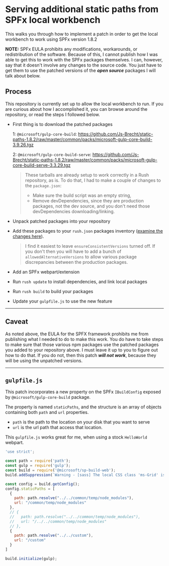 # Serving additional static paths from SPFx local workbench

This walks you through how to implement a patch in order to get the local workbench to work using SPFx version 1.8.2

**NOTE:**  SPFx EULA prohibits any modifications, workarounds, or redistribution of the software.  Because of this, I cannot publish how I was able to get this to work with the SPFx packages themselves.  I can, however, say that it doesn't involve any changes to the source code.  You just have to get them to use the patched versions of the **_open source_** packages I will talk about below.

## Process

This repository is currently set up to allow the local workbench to run.  If you are curious about how I accomplished it, you can browse around the repository, or read the steps I followed below.

* First thing is to download the patched packages

  1: `@microsoft/gulp-core-build`: <https://github.com/Js-Brecht/static-paths-1.8.2/raw/master/common/packs/microsoft-gulp-core-build-3.9.26.tgz>
  
  2: `@microsoft/gulp-core-build-serve`: <https://github.com/Js-Brecht/static-paths-1.8.2/raw/master/common/packs/microsoft-gulp-core-build-serve-3.3.29.tgz>

  > These tarballs are already setup to work correctly in a Rush repository, as is.  To do that, I had to make a couple of changes to the `package.json`:
    > * Make sure the build script was an empty string,
    > * Remove devDependencies, since they are production packages, not the dev source, and you don't need those devDependencies downloading/linking.

* Unpack patched packages into your repository

* Add these packages to your `rush.json` packages inventory ([examine the changes here](https://github.com/Js-Brecht/static-paths-1.8.2/blob/master/rush.json)).

  > I find it easiest to leave `ensureConsistentVersions` turned off.  If you don't then you will have to add a bunch of `allowedAlternativeVersions` to allow various package discrepancies between the production packages.

* Add an SPFx webpart/extension

* Run `rush update` to install dependencies, and link local packages

* Run `rush build` to build your packages

* Update your `gulpfile.js` to use the new feature

---

## **Caveat**

As noted above, the EULA for the SPFX framework prohibits me from publishing what I needed to do to make this work.  You do have to take steps to make sure that those various npm packages use the patched packages you added to your repository above.  I must leave it up to you to figure out how to do that.  If you do not, then this patch **_will not work_**, because they will be using the unpatched versions.

---

## `gulpfile.js`

This patch incorporates a new property on the SPFx `IBuildConfig` exposed by `@microsoft/gulp-core-build` package.

The property is named `staticPaths`, and the structure is an array of objects containing both `path` and `url` properties.

* `path` is the path to the location on your disk that you want to serve
* `url` is the url path that access that location.

This `gulpfile.js` works great for me, when using a stock `HelloWorld` webpart.

```js
'use strict';

const path = require('path');
const gulp = require('gulp');
const build = require('@microsoft/sp-build-web');
build.addSuppression(`Warning - [sass] The local CSS class 'ms-Grid' is not camelCase and will not be type-safe.`);

const config = build.getConfig();
config.staticPaths = [
  {
    path: path.resolve("../../common/temp/node_modules"),
    url: "/common/temp/node_modules"
  },
  // {
  //   path: path.resolve("../../common/temp/node_modules"),
  //   url: "/../../common/temp/node_modules"
  // },
  {
    path: path.resolve("../../custom"),
    url: "/custom"
  }
]

build.initialize(gulp);
```

